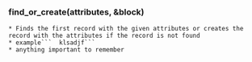 ### find_or_create(attributes, &block)
    * Finds the first record with the given attributes or creates the record with the attributes if the record is not found
    * example```  klsadjf```
    * anything important to remember
